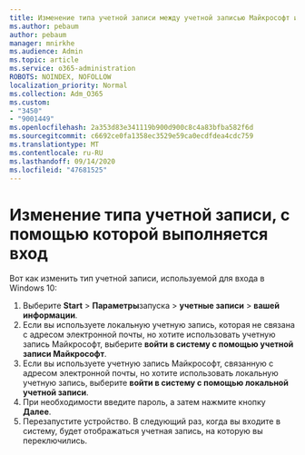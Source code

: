 ```yaml
---
title: Изменение типа учетной записи между учетной записью Майкрософт и локальной учетной записью
ms.author: pebaum
author: pebaum
manager: mnirkhe
ms.audience: Admin
ms.topic: article
ms.service: o365-administration
ROBOTS: NOINDEX, NOFOLLOW
localization_priority: Normal
ms.collection: Adm_O365
ms.custom:
- "3450"
- "9001449"
ms.openlocfilehash: 2a353d83e341119b900d900c8c4a83bfba582f6d
ms.sourcegitcommit: c6692ce0fa1358ec3529e59ca0ecdfdea4cdc759
ms.translationtype: MT
ms.contentlocale: ru-RU
ms.lasthandoff: 09/14/2020
ms.locfileid: "47681525"
---
```

# <a name="change-the-account-type-that-you-sign-in-with"></a>Изменение типа учетной записи, с помощью которой выполняется вход

Вот как изменить тип учетной записи, используемой для входа в Windows 10:

1. Выберите **Start**  >  **Параметры**запуска  >  **учетные записи**  >  **вашей информации**.
2. Если вы используете локальную учетную запись, которая не связана с адресом электронной почты, но хотите использовать учетную запись Майкрософт, выберите **войти в систему с помощью учетной записи Майкрософт**.
3. Если вы используете учетную запись Майкрософт, связанную с адресом электронной почты, но хотите использовать локальную учетную запись, выберите **войти в систему с помощью локальной учетной записи**.
4. При необходимости введите пароль, а затем нажмите кнопку **Далее**.
5. Перезапустите устройство. В следующий раз, когда вы входите в систему, будет отображаться учетная запись, на которую вы переключились.